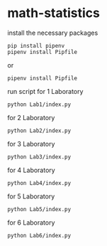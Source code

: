 # math-statistics

install the necessary packages
```
pip install pipenv
pipenv install Pipfile
```
or
```
pipenv install Pipfile
```
run script
for 1 Laboratory
```
python Lab1/index.py
```
for 2 Laboratory
```
python Lab2/index.py
```
for 3 Laboratory
```
python Lab3/index.py
```
for 4 Laboratory
```
python Lab4/index.py
```

for 5 Laboratory
```
python Lab5/index.py
```
for 6 Laboratory
```
python Lab6/index.py
```
